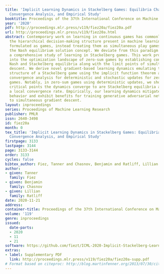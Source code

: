 ```yaml
---
title: 'Implicit Learning Dynamics in Stackelberg Games: Equilibria Characterization,
  Convergence Analysis, and Empirical Study'
booktitle: Proceedings of the 37th International Conference on Machine Learning
year: '2020'
pdf: http://proceedings.mlr.press/v119/fiez20a/fiez20a.pdf
url: http://proceedings.mlr.press/v119/fiez20a.html
abstract: Contemporary work on learning in continuous games has commonly overlooked
  the hierarchical decision-making structure present in machine learning problems
  formulated as games, instead treating them as simultaneous play games and adopting
  the Nash equilibrium solution concept. We deviate from this paradigm and provide
  a comprehensive study of learning in Stackelberg games. This work provides insights
  into the optimization landscape of zero-sum games by establishing connections between
  Nash and Stackelberg equilibria along with the limit points of simultaneous gradient
  descent. We derive novel gradient-based learning dynamics emulating the natural
  structure of a Stackelberg game using the implicit function theorem and provide
  convergence analysis for deterministic and stochastic updates for zero-sum and general-sum
  games. Notably, in zero-sum games using deterministic updates, we show the only
  critical points the dynamics converge to are Stackelberg equilibria and provide
  a local convergence rate. Empirically, our learning dynamics mitigate rotational
  behavior and exhibit benefits for training generative adversarial networks compared
  to simultaneous gradient descent.
layout: inproceedings
series: Proceedings of Machine Learning Research
publisher: PMLR
issn: 2640-3498
id: fiez20a
month: 0
tex_title: 'Implicit Learning Dynamics in Stackelberg Games: Equilibria Characterization,
  Convergence Analysis, and Empirical Study'
firstpage: 3133
lastpage: 3144
page: 3133-3144
order: 3133
cycles: false
bibtex_author: Fiez, Tanner and Chasnov, Benjamin and Ratliff, Lillian
author:
- given: Tanner
  family: Fiez
- given: Benjamin
  family: Chasnov
- given: Lillian
  family: Ratliff
date: 2020-11-21
address: 
container-title: Proceedings of the 37th International Conference on Machine Learning
volume: '119'
genre: inproceedings
issued:
  date-parts:
  - 2020
  - 11
  - 21
software: https://github.com/fiezt/ICML-2020-Implicit-Stackelberg-Learning
extras:
- label: Supplementary PDF
  link: http://proceedings.mlr.press/v119/fiez20a/fiez20a-supp.pdf
# Format based on citeproc: http://blog.martinfenner.org/2013/07/30/citeproc-yaml-for-bibliographies/
---
```

